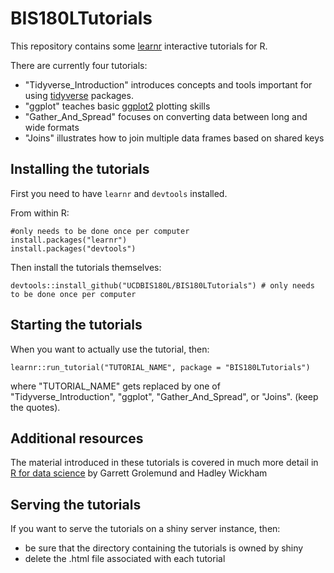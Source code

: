 # BIS180LTutorials

This repository contains some [learnr](https://rstudio.github.io/learnr/) interactive tutorials for R.

There are currently four tutorials:

* "Tidyverse_Introduction" introduces concepts and tools important for using [tidyverse](https://www.tidyverse.org/) packages.
* "ggplot" teaches basic [ggplot2](https://ggplot2.tidyverse.org/) plotting skills
* "Gather_And_Spread" focuses on converting data between long and wide formats
* "Joins" illustrates how to join multiple data frames based on shared keys

## Installing the tutorials

First you need to have `learnr` and `devtools` installed.

From within R:
```
#only needs to be done once per computer
install.packages("learnr")
install.packages("devtools")
```

Then install the tutorials themselves:
```
devtools::install_github("UCDBIS180L/BIS180LTutorials") # only needs to be done once per computer
```

## Starting the tutorials

When you want to actually use the tutorial, then:
```
learnr::run_tutorial("TUTORIAL_NAME", package = "BIS180LTutorials") 
```
where "TUTORIAL_NAME" gets replaced by one of "Tidyverse_Introduction", "ggplot", "Gather_And_Spread", or "Joins".  (keep the quotes).

## Additional resources

The material introduced in these tutorials is covered in much more detail in [R for data science](http://r4ds.had.co.nz/) by Garrett Grolemund and Hadley Wickham

## Serving the tutorials

If you want to serve the tutorials on a shiny server instance, then:

* be sure that the directory containing the tutorials is owned by shiny
* delete the .html file associated with each tutorial

